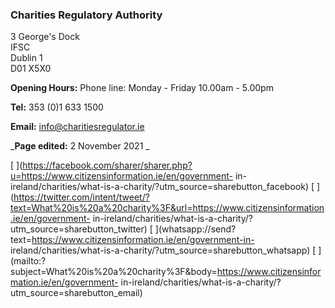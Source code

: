 ###  Charities Regulatory Authority

3 George's Dock  
IFSC  
Dublin 1  
D01 X5X0

**Opening Hours:** Phone line: Monday - Friday 10.00am - 5.00pm

**Tel:** 353 (0)1 633 1500

**Email:** [ info@charitiesregulator.ie ](mailto:info@charitiesregulator.ie)

_**Page edited:** 2 November 2021 _

[
](https://facebook.com/sharer/sharer.php?u=https://www.citizensinformation.ie/en/government-
in-ireland/charities/what-is-a-charity/?utm_source=sharebutton_facebook) [
](https://twitter.com/intent/tweet/?text=What%20is%20a%20charity%3F&url=https://www.citizensinformation.ie/en/government-
in-ireland/charities/what-is-a-charity/?utm_source=sharebutton_twitter) [
](whatsapp://send?text=https://www.citizensinformation.ie/en/government-in-
ireland/charities/what-is-a-charity/?utm_source=sharebutton_whatsapp) [
](mailto:?subject=What%20is%20a%20charity%3F&body=https://www.citizensinformation.ie/en/government-
in-ireland/charities/what-is-a-charity/?utm_source=sharebutton_email) [
](javascript:void\(0\))
